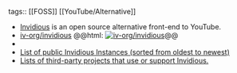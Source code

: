 tags:: [[FOSS]] [[YouTube/Alternative]]

- [Invidious](https://invidious.io/) is an open source alternative front-end to YouTube.
- [iv-org/invidious](https://github.com/iv-org/invidious)
  @@html: <a href="https://github.com/iv-org/invidious/"><img src="https://github-readme-stats-astronomer.vercel.app/api/pin/?username=iv-org&repo=invidious&theme=tokyonight" alt="iv-org/invidious"/></a>@@
-
- [List of public Invidious Instances (sorted from oldest to newest)](https://docs.invidious.io/instances/)
- [Lists of third-party projects that use or support Invidious.](https://docs.invidious.io/applications/)
